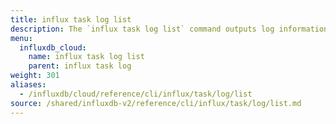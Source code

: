 ```yaml
---
title: influx task log list
description: The `influx task log list` command outputs log information related to a task.
menu:
  influxdb_cloud:
    name: influx task log list
    parent: influx task log
weight: 301
aliases:
  - /influxdb/cloud/reference/cli/influx/task/log/list
source: /shared/influxdb-v2/reference/cli/influx/task/log/list.md
---
```


<!-- The content of this file is at 
// SOURCE content/shared/influxdb-v2/reference/cli/influx/task/log/list.md-->
